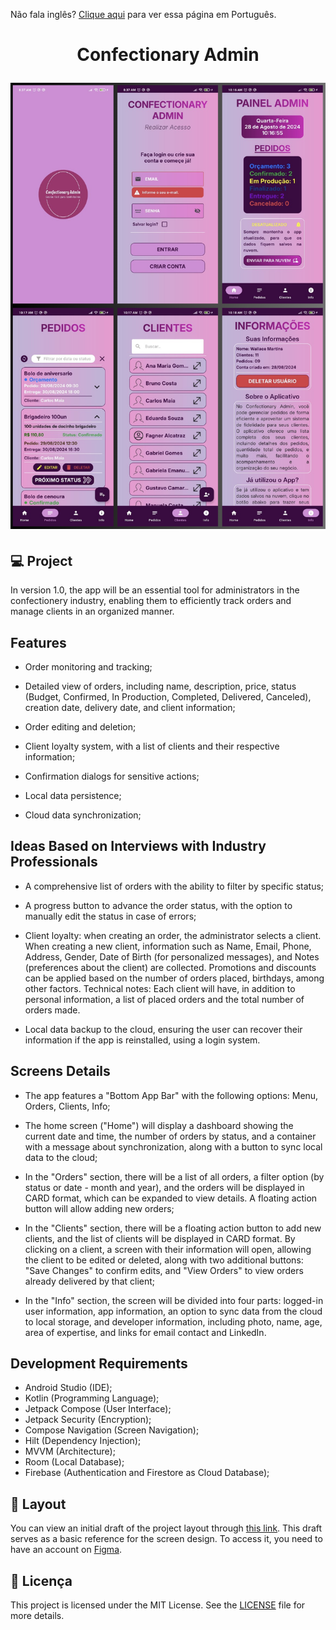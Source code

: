 Não fala inglês? <a href="./README-pt.md">Clique aqui</a> para ver essa página em Português.

<h1 align="center">
  <p align="center">Confectionary Admin</p>

<img
src="./screenshot.png"
alt="Confectionary Admin screenshot"
/>

</h1>

## 💻 Project

In version 1.0, the app will be an essential tool for administrators in the confectionery industry, enabling them to efficiently track orders and manage clients in an organized manner.

## Features

- Order monitoring and tracking;

- Detailed view of orders, including name, description, price, status (Budget, Confirmed, In Production, Completed, Delivered, Canceled), creation date, delivery date, and client information;

- Order editing and deletion;

- Client loyalty system, with a list of clients and their respective information;

- Confirmation dialogs for sensitive actions;

- Local data persistence;

- Cloud data synchronization;

## Ideas Based on Interviews with Industry Professionals

- A comprehensive list of orders with the ability to filter by specific status;

- A progress button to advance the order status, with the option to manually edit the status in case of errors;

- Client loyalty: when creating an order, the administrator selects a client. When creating a new client, information such as Name, Email, Phone, Address, Gender, Date of Birth (for personalized messages), and Notes (preferences about the client) are collected. Promotions and discounts can be applied based on the number of orders placed, birthdays, among other factors. Technical notes: Each client will have, in addition to personal information, a list of placed orders and the total number of orders made.

- Local data backup to the cloud, ensuring the user can recover their information if the app is reinstalled, using a login system.

## Screens Details

- The app features a "Bottom App Bar" with the following options: Menu, Orders, Clients, Info;

- The home screen ("Home") will display a dashboard showing the current date and time, the number of orders by status, and a container with a message about synchronization, along with a button to sync local data to the cloud;

- In the "Orders" section, there will be a list of all orders, a filter option (by status or date - month and year), and the orders will be displayed in CARD format, which can be expanded to view details. A floating action button will allow adding new orders;

- In the "Clients" section, there will be a floating action button to add new clients, and the list of clients will be displayed in CARD format. By clicking on a client, a screen with their information will open, allowing the client to be edited or deleted, along with two additional buttons: "Save Changes" to confirm edits, and "View Orders" to view orders already delivered by that client;

- In the "Info" section, the screen will be divided into four parts: logged-in user information, app information, an option to sync data from the cloud to local storage, and developer information, including photo, name, age, area of expertise, and links for email contact and LinkedIn.

## Development Requirements

- Android Studio (IDE);
- Kotlin (Programming Language);
- Jetpack Compose (User Interface);
- Jetpack Security (Encryption);
- Compose Navigation (Screen Navigation);
- Hilt (Dependency Injection);
- MVVM (Architecture);
- Room (Local Database);
- Firebase (Authentication and Firestore as Cloud Database);

## 🔖 Layout

You can view an initial draft of the project layout through [this link](https://www.figma.com/design/1ePpKDDBsV50dEKt3cPUth/Confectionary-Admin?node-id=0-1&t=xPLcqNjJS2hsGzMx-0). This draft serves as a basic reference for the screen design. To access it, you need to have an account on [Figma](http://figma.com/).


## 📄 Licença

This project is licensed under the MIT License. See the [LICENSE](LICENSE.md) file for more details.

<br />
